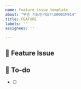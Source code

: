 ```yaml
---
name: feature issue template
about: "무슨 기능인가요?\U0001F914"
title: FEATURE
labels: ''
assignees: ''

---
```


## 📌 Feature Issue
<!-- 구현할 기능에 대한 내용을 설명해주세요. -->


## 📝 To-do
<!-- 해야 할 일들을 적어주세요. -->
- [ ]

